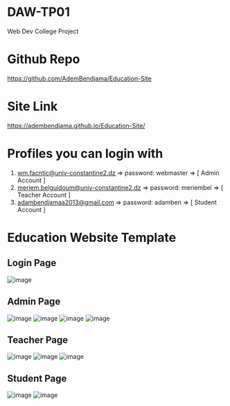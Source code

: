 # DAW-TP01

Web Dev College Project

# Github Repo

https://github.com/AdemBendjama/Education-Site

# Site Link

https://adembendjama.github.io/Education-Site/

# Profiles you can login with

1. wm.facntic@univ-constantine2.dz        => password: webmaster => [ Admin   Account ]
2. meriem.belguidoum@univ-constantine2.dz => password: meriembel => [ Teacher Account ]
3. adambendjamaa2013@gmail.com            => password: adamben   => [ Student Account ]

# Education Website Template

## Login Page 
![image](https://user-images.githubusercontent.com/93732841/199714595-5afdbd90-91fc-49e6-9534-1b9450b274bf.png)

## Admin Page
![image](https://user-images.githubusercontent.com/93732841/199714625-55881a66-9a4e-4a89-a215-1fd5bcd265ce.png)
![image](https://user-images.githubusercontent.com/93732841/199714650-06fdd108-d8c6-4f64-a7ee-a4e2f887e1e1.png)
![image](https://user-images.githubusercontent.com/93732841/199714666-67067e26-0258-4522-96b1-4cbddba2507e.png)
![image](https://user-images.githubusercontent.com/93732841/199714787-3a3d4287-af41-420e-bc64-bae42355f85d.png)

## Teacher Page
![image](https://user-images.githubusercontent.com/93732841/199714824-5a4a0ec3-02e4-4181-a325-bc4653d01492.png)
![image](https://user-images.githubusercontent.com/93732841/199714850-a08a207d-d4e5-4d41-ad98-101f56300a2b.png)
![image](https://user-images.githubusercontent.com/93732841/199714983-5df48d99-4530-4c1b-b07f-764b2f402106.png)

## Student Page
![image](https://user-images.githubusercontent.com/93732841/199715078-3fd7f4f8-84c3-4904-b49d-07d32414c43b.png)
![image](https://user-images.githubusercontent.com/93732841/199716758-58f40801-ee29-478a-aa7f-7f31b2c8b031.png)


